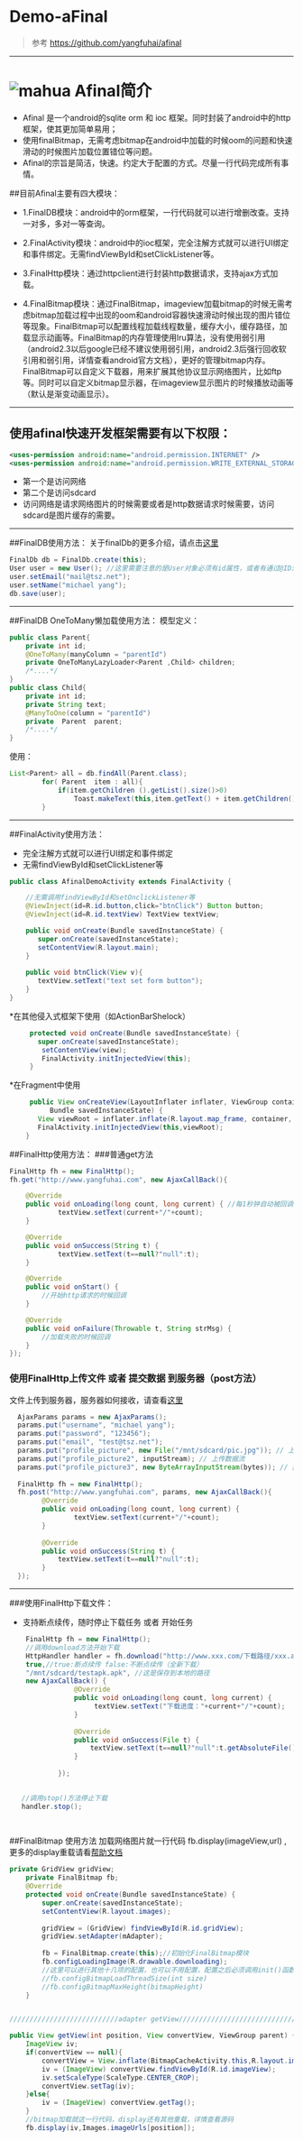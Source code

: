 # Demo-aFinal
>参考 https://github.com/yangfuhai/afinal

----
# ![mahua](http://code.google.com/p/afinal/logo?cct=1351516535) Afinal简介 
* Afinal 是一个android的sqlite orm 和 ioc 框架。同时封装了android中的http框架，使其更加简单易用；
* 使用finalBitmap，无需考虑bitmap在android中加载的时候oom的问题和快速滑动的时候图片加载位置错位等问题。
* Afinal的宗旨是简洁，快速。约定大于配置的方式。尽量一行代码完成所有事情。


##目前Afinal主要有四大模块：

* 1.FinalDB模块：android中的orm框架，一行代码就可以进行增删改查。支持一对多，多对一等查询。

* 2.FinalActivity模块：android中的ioc框架，完全注解方式就可以进行UI绑定和事件绑定。无需findViewById和setClickListener等。

* 3.FinalHttp模块：通过httpclient进行封装http数据请求，支持ajax方式加载。

* 4.FinalBitmap模块：通过FinalBitmap，imageview加载bitmap的时候无需考虑bitmap加载过程中出现的oom和android容器快速滑动时候出现的图片错位等现象。FinalBitmap可以配置线程加载线程数量，缓存大小，缓存路径，加载显示动画等。FinalBitmap的内存管理使用lru算法，没有使用弱引用（android2.3以后google已经不建议使用弱引用，android2.3后强行回收软引用和弱引用，详情查看android官方文档），更好的管理bitmap内存。FinalBitmap可以自定义下载器，用来扩展其他协议显示网络图片，比如ftp等。同时可以自定义bitmap显示器，在imageview显示图片的时候播放动画等（默认是渐变动画显示）。


---
## 使用afinal快速开发框架需要有以下权限：

```xml
<uses-permission android:name="android.permission.INTERNET" />
<uses-permission android:name="android.permission.WRITE_EXTERNAL_STORAGE" />
```
* 第一个是访问网络
* 第二个是访问sdcard
* 访问网络是请求网络图片的时候需要或者是http数据请求时候需要，访问sdcard是图片缓存的需要。

----
##FinalDB使用方法：
关于finalDb的更多介绍，请点击[这里](http://my.oschina.net/yangfuhai/blog/87459)

```java
FinalDb db = FinalDb.create(this);
User user = new User(); //这里需要注意的是User对象必须有id属性，或者有通过@ID注解的属性
user.setEmail("mail@tsz.net");
user.setName("michael yang");
db.save(user);
```

----
##FinalDB OneToMany懒加载使用方法：
模型定义：
```java
public class Parent{
    private int id;
    @OneToMany(manyColumn = "parentId")
    private OneToManyLazyLoader<Parent ,Child> children;
    /*....*/
}
public class Child{
    private int id;
    private String text;
    @ManyToOne(column = "parentId")
    private  Parent  parent;
    /*....*/
}
```
使用：
```java
List<Parent> all = db.findAll(Parent.class);
        for( Parent  item : all){
            if(item.getChildren ().getList().size()>0)
                Toast.makeText(this,item.getText() + item.getChildren().getList().get(0).getText(),Toast.LENGTH_LONG).show();
        }
```
----
##FinalActivity使用方法：
* 完全注解方式就可以进行UI绑定和事件绑定
* 无需findViewById和setClickListener等

```java
public class AfinalDemoActivity extends FinalActivity {

    //无需调用findViewById和setOnclickListener等
    @ViewInject(id=R.id.button,click="btnClick") Button button;
    @ViewInject(id=R.id.textView) TextView textView;

    public void onCreate(Bundle savedInstanceState) {
       super.onCreate(savedInstanceState);
       setContentView(R.layout.main);
    }
    
    public void btnClick(View v){
       textView.setText("text set form button");
    }
}
```
*在其他侵入式框架下使用（如ActionBarShelock）
```java
     protected void onCreate(Bundle savedInstanceState) {
       super.onCreate(savedInstanceState);
        setContentView(view);
        FinalActivity.initInjectedView(this);
     }
```
*在Fragment中使用
```java
     public View onCreateView(LayoutInflater inflater, ViewGroup container,
          Bundle savedInstanceState) {
       View viewRoot = inflater.inflate(R.layout.map_frame, container, false);
       FinalActivity.initInjectedView(this,viewRoot);
    }
```
##FinalHttp使用方法：
###普通get方法

```java
FinalHttp fh = new FinalHttp();
fh.get("http://www.yangfuhai.com", new AjaxCallBack(){

    @Override
    public void onLoading(long count, long current) { //每1秒钟自动被回调一次
        	textView.setText(current+"/"+count);
	}

	@Override
	public void onSuccess(String t) {
			textView.setText(t==null?"null":t);
	}

	@Override
	public void onStart() {
		//开始http请求的时候回调
	}

	@Override
	public void onFailure(Throwable t, String strMsg) {
		//加载失败的时候回调
	}
});
```

### 使用FinalHttp上传文件 或者 提交数据 到服务器（post方法）
文件上传到服务器，服务器如何接收，请查看[这里](http://www.oschina.net/question/105836_85825)

```java
  AjaxParams params = new AjaxParams();
  params.put("username", "michael yang");
  params.put("password", "123456");
  params.put("email", "test@tsz.net");
  params.put("profile_picture", new File("/mnt/sdcard/pic.jpg")); // 上传文件
  params.put("profile_picture2", inputStream); // 上传数据流
  params.put("profile_picture3", new ByteArrayInputStream(bytes)); // 提交字节流
 
  FinalHttp fh = new FinalHttp();
  fh.post("http://www.yangfuhai.com", params, new AjaxCallBack(){
  		@Override
 		public void onLoading(long count, long current) {
 				textView.setText(current+"/"+count);
 		}
 
 		@Override
 		public void onSuccess(String t) {
 			textView.setText(t==null?"null":t);
 		}
  });
```


----

###使用FinalHttp下载文件：
* 支持断点续传，随时停止下载任务 或者 开始任务

```java
    FinalHttp fh = new FinalHttp();  
    //调用download方法开始下载
    HttpHandler handler = fh.download("http://www.xxx.com/下载路径/xxx.apk", //这里是下载的路径
    true,//true:断点续传 false:不断点续传（全新下载）
    "/mnt/sdcard/testapk.apk", //这是保存到本地的路径
    new AjaxCallBack() {  
                @Override  
                public void onLoading(long count, long current) {  
                     textView.setText("下载进度："+current+"/"+count);  
                }  
  
                @Override  
                public void onSuccess(File t) {  
                    textView.setText(t==null?"null":t.getAbsoluteFile().toString());  
                }  
  
            });  

	
   //调用stop()方法停止下载
   handler.stop();

   
```


##FinalBitmap 使用方法 
加载网络图片就一行代码 fb.display(imageView,url) ,更多的display重载请看[帮助文档](https://github.com/yangfuhai/afinal/tree/master/doc)

```java
private GridView gridView;
	private FinalBitmap fb;
	@Override
	protected void onCreate(Bundle savedInstanceState) {
		super.onCreate(savedInstanceState);
		setContentView(R.layout.images);
		
		gridView = (GridView) findViewById(R.id.gridView);
		gridView.setAdapter(mAdapter);
		
		fb = FinalBitmap.create(this);//初始化FinalBitmap模块
		fb.configLoadingImage(R.drawable.downloading);
		//这里可以进行其他十几项的配置，也可以不用配置，配置之后必须调用init()函数,才生效
		//fb.configBitmapLoadThreadSize(int size)
		//fb.configBitmapMaxHeight(bitmapHeight)
	}


///////////////////////////adapter getView////////////////////////////////////////////

public View getView(int position, View convertView, ViewGroup parent) {
	ImageView iv;
	if(convertView == null){
	    convertView = View.inflate(BitmapCacheActivity.this,R.layout.image_item, null);
	    iv = (ImageView) convertView.findViewById(R.id.imageView);
	    iv.setScaleType(ScaleType.CENTER_CROP);
	    convertView.setTag(iv);
	}else{
	    iv = (ImageView) convertView.getTag();
	}
	//bitmap加载就这一行代码，display还有其他重载，详情查看源码
	fb.display(iv,Images.imageUrls[position]);
```
